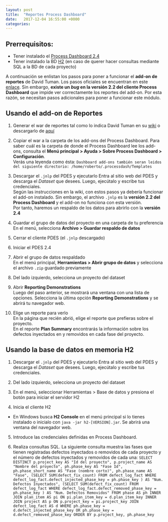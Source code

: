 ```yaml
---
layout: post
title:  "Reportes Process Dashboard"
date:   2017-12-04 16:55:00 +0000
categories:
---
```



## Prerrequisitos:
- Tener instalado el [Process Dashboard 2.4 ](https://www.processdash.com/download)
- Tener instalado la BD [H2](http://www.h2database.com/html/download.html) (en caso de querer hacer consultas mediante SQL a la BD de cada proyecto)

A continuación se enlistan los pasos para poner a funcionar el **add-on de reportes** de David Tuman. Los pasos oficiales se encuentran en este [enlace](https://github.com/dtuma/processdash-reporting-demo/wiki). Sin embargo, **existe un *bug* en la versión 2.2 del cliente Process Dashboard** que impide ver correctamente los reportes del add-on. Por esta razón, se necesitan pasos adicionales para poner a funcionar este módulo.

## Usando el add-on de Reportes
1. Generar el war de reportes tal como lo indica David Tuman en su [wiki](https://github.com/dtuma/processdash-reporting-demo/wiki) o descargarlo de [aquí](https://mega.nz/#!OlJGAZDA!MUmWPU2vLk765Et_SlOdPbS9ft6wNPVP-f8c8Rou5A0)
2. Copiar el war a la carpeta de los add-ons del Process Dashboard.
  Para saber cuál es la carpeta de donde el Process Dashboard lee los add-ons, consulta el **Menú principal > Ayuda > Sobre Process Dashboard > Configuración**.  
  Verás una leyenda como ésta:
  `Dashboard add-ons también seran leidos del siguiente directorio:
  /home/roberto/.processdash/Templates`

3. Descargar el `.jnlp` del PDES y ejecutarlo
  Entra al sitio web del PDES y descarga el *Dataset* que desees. Luego, ejecútalo y escribe tus credenciales.  
  Según las instrucciones en la wiki, con estos pasos ya debería funcionar el add-on instalado. Sin embargo, el archivo `.jnlp` es la **versión 2.2 del Process Dashboard** y el add-on no funciona con esta versión.  
  Por tanto, haremos un respaldo de los datos para abrirlo con la **versión 2.4**

4. Guardar el grupo de datos del proyecto en una carpeta de tu preferencia  
  En el menú, selecciona **Archivo > Guardar respaldo de datos**

5. Cerrar el cliente PDES (el `.jnlp` descargado)

6. Iniciar el PDES 2.4

7. Abrir el grupo de datos respaldado  
  En el menú principal, **Herramientas > Abrir grupo de datos** y selecciona el archivo `.zip` guardado previamente

8. Del lado izquierdo, selecciona un proyecto del dataset

8. Abrir **Reporting Demonstrations**  
  Luego del paso anterior, se mostrará una ventana con una lista de opciones. Selecciona la última opción **Reporting Demonstrations** y se abrirá tu navegador web.

9. Elige un reporte para verlo  
  En la página que recién abrió, elige el reporte que prefieras sobre el proyecto.  
  En el reporte **Plan Summary** encontrarás la información sobre los defectos inyectados en y removidos en cada fase del proyecto.

## Usando la base de datos en memoria H2

1. Descargar el `.jnlp` del PDES y ejecutarlo
  Entra al sitio web del PDES y descarga el *Dataset* que desees. Luego, ejecútalo y escribe tus credenciales.

2. Del lado izquierdo, selecciona un proyecto del dataset

3. En el menú, seleccionar Herramientas > Base de datos y presiona el botón para iniciar el servidor H2

4. Inicia el cliente H2
  - En Windows busca **H2 Console** en el menú principal si lo tienes instalado o inicialo con `java -jar h2-[VERSION].jar`. Se abrirá una ventana del navegador web.

5. Introduce las credenciales definidas en Process Dashboard.

6. Realiza consultas SQL. La siguiente consulta muestra las fases que tienen registradas defectos inyectados o removidos de cada proyecto y el número de defectos inyectados y removidos de cada una:
`SELECT DISTINCT p.project_key AS "Id del proyecto", p.project_name AS "Nombre del proyecto", ph.phase_key AS "Fase Id",
ph.phase_short_name AS "Fase (nombre corto)",
ph.phase_name AS "Fase",
(SELECT SUM(defect_fix_count)
FROM defect_log_fact
WHERE defect_log_fact.defect_injected_phase_key = ph.phase_key ) AS "Num. Defectos Inyectados",
(SELECT SUM(defect_fix_count)
FROM defect_log_fact
WHERE defect_log_fact.defect_removed_phase_key = ph.phase_key ) AS "Num. Defectos Removidos"
FROM phase AS ph
INNER JOIN plan_item AS pi
ON pi.plan_item_key = d.plan_item_key
INNER JOIN project AS p
ON p.project_key = pi.project_key
JOIN defect_log_fact AS d
WHERE ph.phase_key = d.defect_injected_phase_key OR ph.phase_key = d.defect_removed_phase_key
ORDER BY p.project_key, ph.phase_key`
